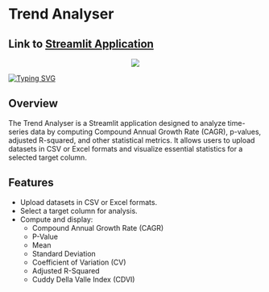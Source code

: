 # Trend Analyser
## Link to [Streamlit Application](https://trendanalyser.streamlit.app/)
<p align="center">
  <a href="https://github.com/DenverCoder1/readme-typing-svg"><img src="https://readme-typing-svg.herokuapp.com?font=Time+New+Roman&color=yellow&size=30&center=true&vCenter=true&width=600&height=100&lines=Trend+Analysis+Made+Simple!;trend_analyser-1.0;"></a>
</p>

[![Typing SVG](https://readme-typing-svg.demolab.com/?lines=Trend+Analysis+Made+Simple!;trend_analyser-1.0)](https://git.io/typing-svg)
## Overview

The Trend Analyser is a Streamlit application designed to analyze time-series data by computing Compound Annual Growth Rate (CAGR), p-values, adjusted R-squared, and other statistical metrics. It allows users to upload datasets in CSV or Excel formats and visualize essential statistics for a selected target column.

## Features

- Upload datasets in CSV or Excel formats.
- Select a target column for analysis.
- Compute and display:
  - Compound Annual Growth Rate (CAGR)
  - P-Value
  - Mean
  - Standard Deviation
  - Coefficient of Variation (CV)
  - Adjusted R-Squared
  - Cuddy Della Valle Index (CDVI)
